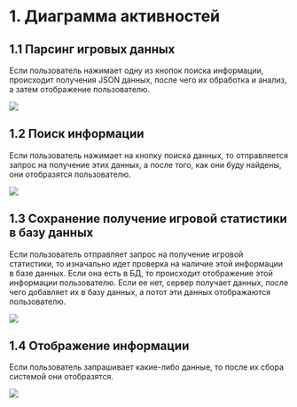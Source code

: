 # 1. Диаграмма активностей
## 1.1 Парсинг игровых данных
Если пользователь нажимает одну из кнопок поиска информации, происходит получения JSON данных, после чего их обработка и анализ, а затем отображение пользователю.

![](https://github.com/ParkhomenkoArtyom750504/Stat2Dota/blob/master/Diagrams/Activity/Parser.png)
## 1.2 Поиск информации
Если пользователь нажимает на кнопку поиска данных, то отправляется запрос на получение этих данных, а после того, как они буду найдены, они отобразятся пользователю.

![](https://github.com/ParkhomenkoArtyom750504/Stat2Dota/blob/master/Diagrams/Activity/Search%20.png)
## 1.3 Сохранение получение игровой статистики в базу данных
Если пользователь отправляет запрос на получение игровой статистики, то изначально идет проверка на наличие этой информации в базе данных. Если она есть в БД, то происходит отображение этой информации пользователю. Если ее нет, сервер получает данных, после чего добавляет их в базу данных, а потот эти данных отображаются пользователю.

![](https://github.com/ParkhomenkoArtyom750504/Stat2Dota/blob/master/Diagrams/Activity/Database.png)
## 1.4 Отображение информации
Если пользователь запрашивает какие-либо данные, то после их сбора системой они отобразятся.

![](https://github.com/ParkhomenkoArtyom750504/Stat2Dota/blob/master/Diagrams/Activity/View%20.png)
